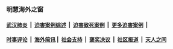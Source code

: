 
### 明慧海外之窗

####  [武汉肺炎](indexes/365.md?t=05282200) &nbsp;|&nbsp;  [迫害案例综述](indexes/328.md?t=05282200) &nbsp;|&nbsp; [迫害致死案例](indexes/277.md?t=05282200)  &nbsp;|&nbsp; [更多迫害案例](indexes/81.md?t=05282200)  &nbsp;|&nbsp; 
####  [时事评论](indexes/19.md?t=05282200) &nbsp;|&nbsp; [海外简讯](indexes/245.md?t=05282200)&nbsp;|&nbsp;  [社会支持](indexes/140.md?t=05282200) &nbsp;|&nbsp; [褒奖决议](indexes/282.md?t=05282200) &nbsp;|&nbsp; [社区报道](indexes/91.md?t=05282200)  &nbsp;|&nbsp; [天人之间](indexes/78.md?t=05282200) 

